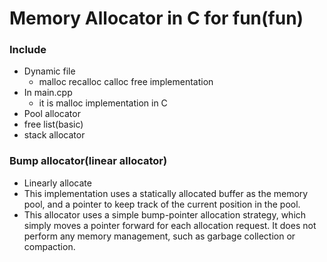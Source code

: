 # Memory Allocator in C for fun(fun)

### Include
 * Dynamic file
   * malloc recalloc calloc free implementation
 * In main.cpp 
   * it is malloc implementation in C 
 * Pool allocator
 * free list(basic)
 * stack allocator

### Bump allocator(linear allocator)
  * Linearly allocate 
  * This implementation uses a statically allocated buffer
 as the memory pool, and a pointer to keep track 
of the current position in the pool.
  * This allocator uses a simple bump-pointer allocation strategy, which simply moves a pointer forward for each allocation request. It does not perform any memory management, such as garbage collection or compaction. 
 
